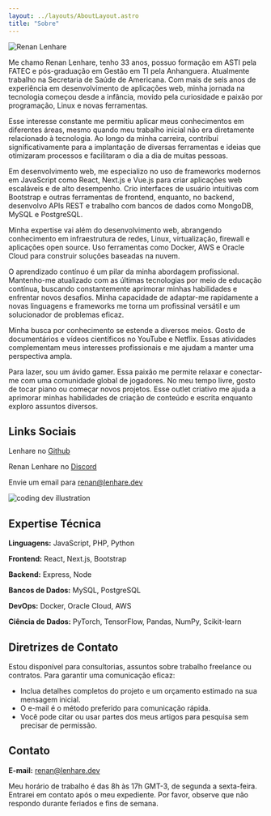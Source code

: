 ```yaml
---
layout: ../layouts/AboutLayout.astro
title: "Sobre"
---
```


<p><img src="https://lenhare.dev/assets/renan.jpg" alt="Renan Lenhare"></p>

Me chamo Renan Lenhare, tenho 33 anos, possuo formação em ASTI pela FATEC e pós-graduação em Gestão em TI pela Anhanguera. Atualmente trabalho na Secretaria de Saúde de Americana. Com mais de seis anos de experiência em desenvolvimento de aplicações web, minha jornada na tecnologia começou desde a infância, movido pela curiosidade e paixão por programação, Linux e novas ferramentas.

Esse interesse constante me permitiu aplicar meus conhecimentos em diferentes áreas, mesmo quando meu trabalho inicial não era diretamente relacionado à tecnologia. Ao longo da minha carreira, contribuí significativamente para a implantação de diversas ferramentas e ideias que otimizaram processos e facilitaram o dia a dia de muitas pessoas.

Em desenvolvimento web, me especializo no uso de frameworks modernos em JavaScript como React, Next.js e Vue.js para criar aplicações web escaláveis e de alto desempenho. Crio interfaces de usuário intuitivas com Bootstrap e outras ferramentas de frontend, enquanto, no backend, desenvolvo APIs REST e trabalho com bancos de dados como MongoDB, MySQL e PostgreSQL.

Minha expertise vai além do desenvolvimento web, abrangendo conhecimento em infraestrutura de redes, Linux, virtualização, firewall e aplicações open source. Uso ferramentas como Docker, AWS e Oracle Cloud para construir soluções baseadas na nuvem.

O aprendizado contínuo é um pilar da minha abordagem profissional. Mantenho-me atualizado com as últimas tecnologias por meio de educação contínua, buscando constantemente aprimorar minhas habilidades e enfrentar novos desafios. Minha capacidade de adaptar-me rapidamente a novas linguagens e frameworks me torna um profissinal versátil e um solucionador de problemas eficaz.

Minha busca por conhecimento se estende a diversos meios. Gosto de documentários e vídeos científicos no YouTube e Netflix. Essas atividades complementam meus interesses profissionais e me ajudam a manter uma perspectiva ampla.

Para lazer, sou um ávido gamer. Essa paixão me permite relaxar e conectar-me com uma comunidade global de jogadores.
No meu tempo livre, gosto de tocar piano ou começar novos projetos. Esse outlet criativo me ajuda a aprimorar minhas habilidades de criação de conteúdo e escrita enquanto exploro assuntos diversos.

## Links Sociais

Lenhare no [Github](https://github.com/lenhare)

Renan Lenhare no [Discord](https://discord.com/users/187046479725199361)

Envie um email para [renan@lenhare.dev](renan@lenhare.dev)

<div>
  <img src="/assets/dev.svg" class="sm:w-1/2 mx-auto" alt="coding dev illustration">
</div>

## Expertise Técnica

**Linguagens:** JavaScript, PHP, Python

**Frontend:** React, Next.js, Bootstrap

**Backend:** Express, Node

**Bancos de Dados:** MySQL, PostgreSQL

**DevOps:** Docker, Oracle Cloud, AWS

**Ciência de Dados:** PyTorch, TensorFlow, Pandas, NumPy, Scikit-learn

## Diretrizes de Contato

Estou disponível para consultorias, assuntos sobre trabalho freelance ou contratos. Para garantir uma comunicação eficaz:

- Inclua detalhes completos do projeto e um orçamento estimado na sua mensagem inicial.
- O e-mail é o método preferido para comunicação rápida.
- Você pode citar ou usar partes dos meus artigos para pesquisa sem precisar de permissão.

## Contato

**E-mail:** renan@lenhare.dev

Meu horário de trabalho é das 8h às 17h GMT-3, de segunda a sexta-feira. Entrarei em contato após o meu expediente. Por favor, observe que não respondo durante feriados e fins de semana.
